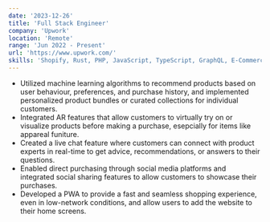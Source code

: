```yaml
---
date: '2023-12-26'
title: 'Full Stack Engineer'
company: 'Upwork'
location: 'Remote'
range: 'Jun 2022 - Present'
url: 'https://www.upwork.com/'
skills: 'Shopify, Rust, PHP, JavaScript, TypeScript, GraphQL, E-Commerce, Html, CSS'
---
```


- Utilized machine learning algorithms to recommend products based on user behaviour, preferences, and purchase history, and implemented personalized product bundles or curated collections for individual customers.
- Integrated AR features that allow customers to virtually try on or visualize products before making a purchase, esepcially for items like appareal funiture.
- Created a live chat feature where customers can connect with product experts in real-time to get advice, recommendations, or answers to their questions.
- Enabled direct purchasing through social media platforms and integrated social sharing features to allow customers to showcase their purchases.
- Developed a PWA to provide a fast and seamless shopping experience, even in low-network conditions, and allow users to add the website to their home screens.